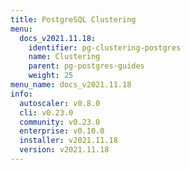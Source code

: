 ```yaml
---
title: PostgreSQL Clustering
menu:
  docs_v2021.11.18:
    identifier: pg-clustering-postgres
    name: Clustering
    parent: pg-postgres-guides
    weight: 25
menu_name: docs_v2021.11.18
info:
  autoscaler: v0.8.0
  cli: v0.23.0
  community: v0.23.0
  enterprise: v0.10.0
  installer: v2021.11.18
  version: v2021.11.18
---
```


